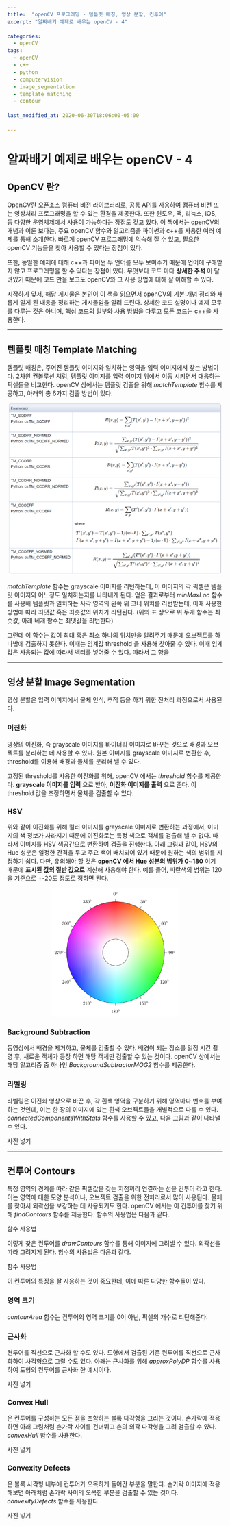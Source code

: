 ```yaml
---
title:  "openCV 프로그래밍 - 템플릿 매칭, 영상 분할, 컨투어"
excerpt: "알짜배기 예제로 배우는 openCV - 4"

categories:
  - openCV
tags:
  - openCV
  - c++
  - python
  - computervision
  - image_segmentation
  - template_matching
  - contour

last_modified_at: 2020-06-30T18:06:00-05:00

---
```


# 알짜배기 예제로 배우는 openCV - 4

## OpenCV 란?
OpenCV란 오픈소스 컴퓨터 비전 라이브러리로, 공통 API를 사용하여 컴퓨터 비전 또는 영상처리 프로그래밍을 할 수 있는 환경을 제공한다. 또한 윈도우, 맥, 리눅스, iOS, 등 다양한 운영체제에서 사용이 가능하다는 장점도 갖고 있다.
이 책에서는 openCV의 개념과 이론 보다는, 주요 openCV 함수와 알고리즘을 파이썬과 c++를 사용한 여러 예제를 통해 소개한다. 빠르게 openCV 프로그래밍에 익숙해 질 수 있고, 필요한 openCV 기능들을 찾아 사용할 수 있다는 장점이 있다.

또한, 동일한 예제에 대해 c++과 파이썬 두 언어를 모두 보여주기 때문에 언어에 구애받지 않고 프로그래밍을 할 수 있다는 장점이 있다. 무엇보다 코드 마다 **상세한 주석** 이 달려있기 때문에 코드 만을 보고도 openCV와 그 사용 방법에 대해 잘 이해할 수 있다.

시작하기 앞서, 해당 게시물은 본인이 이 책을 읽으면서 openCV의 기본 개념 정리와 새롭게 알게 된 내용을 정리하는 게시물임을 알려 드린다. 상세한 코드 설명이나 예제 모두를 다루는 것은 아니며, 핵심 코드의 일부와 사용 방법을 다루고 모든 코드는 c++을 사용한다.

------------

## 템플릿 매칭 Template Matching

템플릿 매칭은, 주어진 템플릿 이미지와 일치하는 영역을 입력 이미지에서 찾는 방법이다. 2차원 컨볼루션 처럼, 템플릿 이미지를 입력 이미지 위에서 이동 시키면서 대응하는 픽셀들을 비교한다.
openCV 상에서는 템플릿 검출을 위해 *matchTemplate* 함수를 제공하고, 아래의 총 6가지 검출 방법이 있다.

<p align="center">
  <img src="/assets/images/results/matchtemplate.png" width="500px" height="400px">
</p>

*matchTemplate* 함수는 grayscale 이미지를 리턴하는데, 이 이미지의 각 픽셀은 템플릿 이미지와 어느정도 일치하는지를 나타내게 된다.
얻은 결과로부터 *minMaxLoc* 함수를 사용해 템플릿과 일치하는 사각 영역의 왼쪽 위 코너 위치를 리턴받는데, 이때 사용한 방법에 따라 최댓값 혹은 최솟값의 위치가 리턴된다.
(위의 표 상으로 위 두개 함수는 최솟값, 아래 네개 함수는 최댓값을 리턴한다)

그런데 이 함수는 값이 최대 혹은 최소 하나의 위치만을 알려주기 때문에 오브젝트를 하나밖에 검출하지 못한다. 이때는 임계값 threshold 을 사용해 찾아줄 수 있다.
이때 임계값은 사용되는 값에 따라서 벡터를 넣어줄 수 있다. 따라서 그 향을

-----

## 영상 분할 Image Segmentation
영상 분할은 입력 이미지에서 물체 인식, 추적 등을 하기 위한 전처리 과정으로서 사용된다.

### 이진화
영상의 이진화, 즉 grayscale 이미지를 바이너리 이미지로 바꾸는 것으로 배경과 오브젝트를 분리하는 데 사용할 수 있다. 원본 이미지를 grayscale 이미지로 변환한 후, threshold를 이용해 배경과 물체를 분리해 낼 수 있다.

고정된 threshold를 사용한 이진화를 위해, openCV 에서는 *threshold* 함수를 제공한다. **grayscale 이미지를 입력** 으로 받아, **이진화 이미지를 출력** 으로 준다. 이 threshold 값을 조정하면서 물체를 검출할 수 있다.

### HSV
위와 같이 이진화를 위해 컬러 이미지를 grayscale 이미지로 변환하는 과정에서, 이미지의 색 정보가 사라지기 때문에 이진화로는 특정 색으로 객체를 검출해 낼 수 없다. 따라서 이미지를 HSV 색공간으로 변환하여 검출을 진행한다.
아래 그림과 같이, HSV의 Hue 성분은 일정한 간격을 두고 주요 색이 배치되어 있기 때문에 원하는 색의 범위를 지정하기 쉽다. 다만, 유의해야 할 것은 **openCV 에서 Hue 성분의 범위가 0~180** 이기 때문에 **표시된 값의 절반 값으로** 계산해 사용해야 한다. 예를 들어, 파란색의 범위는 120을 기준으로 +-20도 정도로 정하면 된다.

<p align="center">
  <img src="/assets/images/results/hue.png" width="300px" height="300px">
</p>

### Background Subtraction
동영상에서 배경을 제거하고, 물체를 검출할 수 있다. 배경이 되는 장소를 일정 시간 촬영 후, 새로운 객체가 등장 하면 해당 객체만 검출할 수 있는 것이다.
openCV 상에서는 해당 알고리즘 중 하나인 *BackgroundSubtractorMOG2* 함수를 제공한다.


### 라벨링

라벨링은 이진화 영상으로 바꾼 후, 각 흰색 영역을 구분하기 위해 영역마다 번호를 부여하는 것인데, 이는 한 장의 이미지에 있는 흰색 오브젝트들을 개별적으로 다룰 수 있다.
*connectedComponentsWithStats* 함수를 사용할 수 있고, 다음 그림과 같이 나타낼 수 있다.

사진 넣기

----------

## 컨투어 Contours
특정 영역의 경계를 따라 같은 픽셀값을 갖는 지점끼리 연결하는 선을 컨투어 라고 한다. 이는 영역에 대한 모양 분석이나, 오브젝트 검출을 위한 전처리로서 많이 사용된다.
물체를 찾아서 외곽선을 보강하는 데 사용되기도 한다. openCV 에서는 이 컨투어를 찾기 위해 *findContours* 함수를 제공한다. 함수의 사용법은 다음과 같다.

함수 사용법

이렇게 찾은 컨투어를 *drawContours* 함수를 통해 이미지에 그려낼 수 있다. 외곽선을 따라 그려지게 된다. 함수의 사용법은 다음과 같다.

함수 사용법

이 컨투어의 특징을 잘 사용하는 것이 중요한데, 이에 따른 다양한 함수들이 있다.

### 영역 크기
*contourArea* 함수는 컨투어의 영역 크기를 0이 아닌, 픽셀의 개수로 리턴해준다.

### 근사화
컨투어를 직선으로 근사화 할 수도 있다. 도형에서 검출된 기존 컨투어를 직선으로 근사화하여 사각형으로 그릴 수도 있다. 아래는 근사화를 위해 *approxPolyDP* 함수를 사용하여 도형의 컨투어를 근사화 한 예시이다.

사진 넣기

### Convex Hull
은 컨투어를 구성하는 모든 점을 포함하는 블록 다각형을 그리는 것이다. 손가락에 적용하면 아래 그림처럼 손가락 사이를 건너뛰고 손의 외곽 다각형을 그려 검출할 수 있다.
*convexHull* 함수를 사용한다.

사진 넣기

### Convexity Defects
은 볼록 사각형 내부에 컨투어가 오목하게 들어간 부분을 말한다. 손가락 이미지에 적용해보면 아래처럼 손가락 사이의 오목한 부분을 검출할 수 있는 것이다.
*convexityDefects* 함수를 사용한다.

사진 넣기
